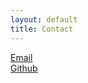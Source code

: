 ```yaml
---
layout: default
title: Contact
---
```


[Email](mailto:italic.rendezvous@gmail.com)  
[Github](https://github.com/italic-r)  
